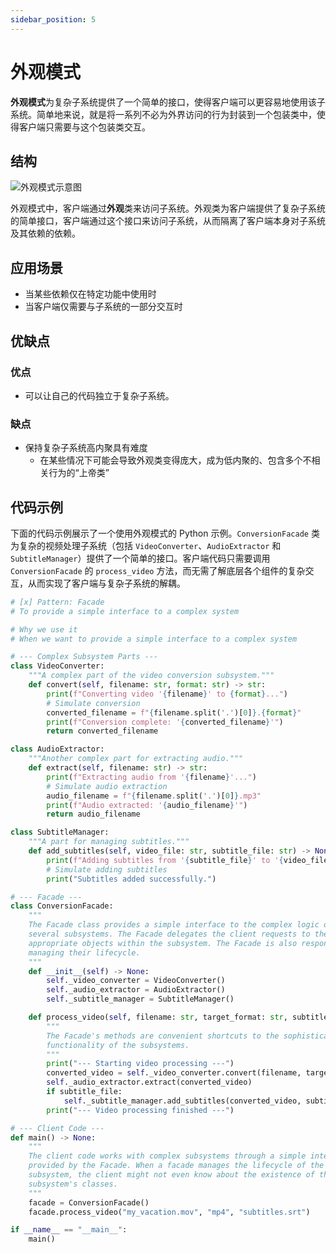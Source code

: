 ```yaml
---
sidebar_position: 5
---
```


# 外观模式
**外观模式**为复杂子系统提供了一个简单的接口，使得客户端可以更容易地使用该子系统。简单地来说，就是将一系列不必为外界访问的行为封装到一个包装类中，使得客户端只需要与这个包装类交互。

## 结构

![外观模式示意图](https://refactoringguru.cn/images/patterns/diagrams/facade/structure.png)

外观模式中，客户端通过**外观**类来访问子系统。外观类为客户端提供了复杂子系统的简单接口，客户端通过这个接口来访问子系统，从而隔离了客户端本身对子系统及其依赖的依赖。

## 应用场景

- 当某些依赖仅在特定功能中使用时
- 当客户端仅需要与子系统的一部分交互时

## 优缺点
### 优点
- 可以让自己的代码独立于复杂子系统。

### 缺点
- 保持复杂子系统高内聚具有难度
  - 在某些情况下可能会导致外观类变得庞大，成为低内聚的、包含多个不相关行为的“上帝类”

## 代码示例

下面的代码示例展示了一个使用外观模式的 Python 示例。`ConversionFacade` 类为复杂的视频处理子系统（包括 `VideoConverter`、`AudioExtractor` 和 `SubtitleManager`）提供了一个简单的接口。客户端代码只需要调用 `ConversionFacade` 的 `process_video` 方法，而无需了解底层各个组件的复杂交互，从而实现了客户端与复杂子系统的解耦。

```python livecodes console=full
# [x] Pattern: Facade
# To provide a simple interface to a complex system

# Why we use it
# When we want to provide a simple interface to a complex system

# --- Complex Subsystem Parts ---
class VideoConverter:
    """A complex part of the video conversion subsystem."""
    def convert(self, filename: str, format: str) -> str:
        print(f"Converting video '{filename}' to {format}...")
        # Simulate conversion
        converted_filename = f"{filename.split('.')[0]}.{format}"
        print(f"Conversion complete: '{converted_filename}'")
        return converted_filename

class AudioExtractor:
    """Another complex part for extracting audio."""
    def extract(self, filename: str) -> str:
        print(f"Extracting audio from '{filename}'...")
        # Simulate audio extraction
        audio_filename = f"{filename.split('.')[0]}.mp3"
        print(f"Audio extracted: '{audio_filename}'")
        return audio_filename

class SubtitleManager:
    """A part for managing subtitles."""
    def add_subtitles(self, video_file: str, subtitle_file: str) -> None:
        print(f"Adding subtitles from '{subtitle_file}' to '{video_file}'...")
        # Simulate adding subtitles
        print("Subtitles added successfully.")

# --- Facade ---
class ConversionFacade:
    """
    The Facade class provides a simple interface to the complex logic of one or
    several subsystems. The Facade delegates the client requests to the
    appropriate objects within the subsystem. The Facade is also responsible for
    managing their lifecycle.
    """
    def __init__(self) -> None:
        self._video_converter = VideoConverter()
        self._audio_extractor = AudioExtractor()
        self._subtitle_manager = SubtitleManager()

    def process_video(self, filename: str, target_format: str, subtitle_file: str | None = None) -> None:
        """
        The Facade's methods are convenient shortcuts to the sophisticated
        functionality of the subsystems.
        """
        print("--- Starting video processing ---")
        converted_video = self._video_converter.convert(filename, target_format)
        self._audio_extractor.extract(converted_video)
        if subtitle_file:
            self._subtitle_manager.add_subtitles(converted_video, subtitle_file)
        print("--- Video processing finished ---")

# --- Client Code ---
def main() -> None:
    """
    The client code works with complex subsystems through a simple interface
    provided by the Facade. When a facade manages the lifecycle of the
    subsystem, the client might not even know about the existence of the
    subsystem's classes.
    """
    facade = ConversionFacade()
    facade.process_video("my_vacation.mov", "mp4", "subtitles.srt")

if __name__ == "__main__":
    main()
```